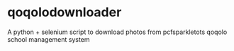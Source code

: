# qoqolodownloader
A python + selenium script to download photos from pcfsparkletots qoqolo school management system
